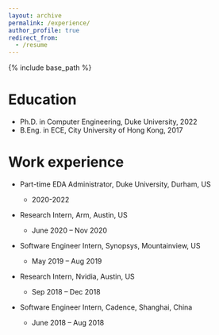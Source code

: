 ```yaml
---
layout: archive
permalink: /experience/
author_profile: true
redirect_from:
  - /resume
---
```


{% include base_path %}

Education
======
* Ph.D. in Computer Engineering, Duke University, 2022 
* B.Eng. in ECE, City University of Hong Kong, 2017

Work experience
======
* Part-time EDA Administrator, Duke University, Durham, US
  * 2020-2022

* Research Intern, Arm, Austin, US 
  * June 2020 – Nov 2020

* Software Engineer Intern, Synopsys, Mountainview, US
  * May 2019 – Aug 2019 
  
* Research Intern, Nvidia, Austin, US
  * Sep 2018 – Dec 2018

* Software Engineer Intern, Cadence, Shanghai, China
  * June 2018 – Aug 2018



